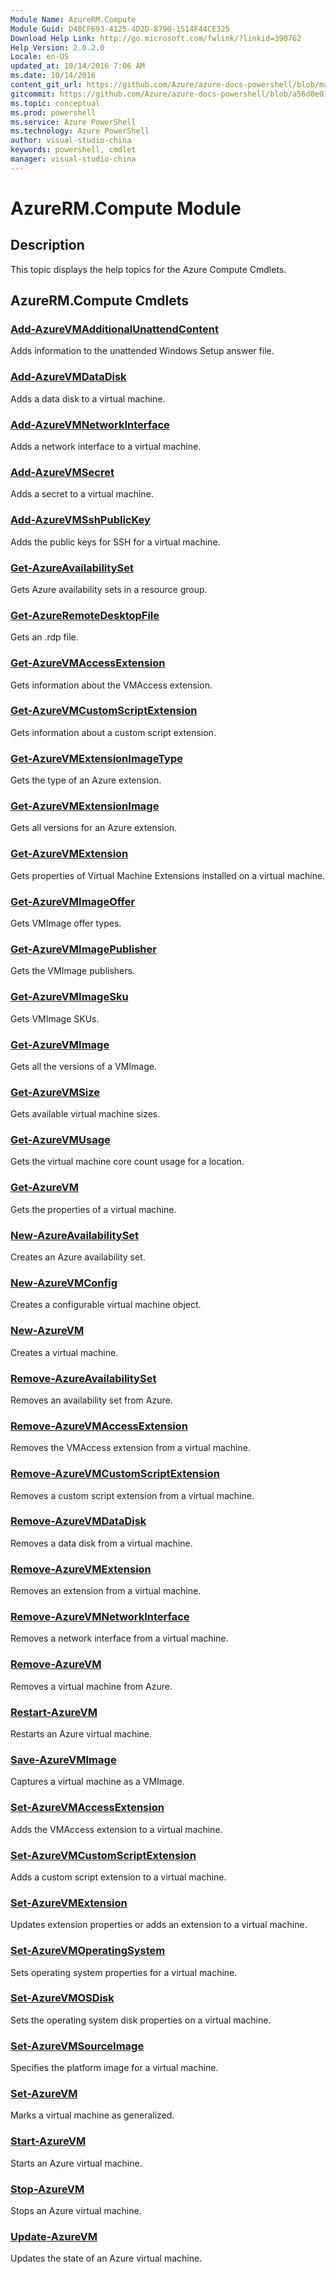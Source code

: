 ```yaml
---
Module Name: AzureRM.Compute
Module Guid: D48CF693-4125-4D2D-8790-1514F44CE325
Download Help Link: http://go.microsoft.com/fwlink/?linkid=390762
Help Version: 2.0.2.0
Locale: en-US
updated_at: 10/14/2016 7:06 AM
ms.date: 10/14/2016
content_git_url: https://github.com/Azure/azure-docs-powershell/blob/master/azureps-cmdlets-docs/ResourceManager/AzureRM.Compute/v0.9.8/CmdletMDs/AzureRM.Compute.md
gitcommit: https://github.com/Azure/azure-docs-powershell/blob/a56d0e01e65c2c33aa2af13dd29addc94ead6e88/azureps-cmdlets-docs/ResourceManager/AzureRM.Compute/v0.9.8/CmdletMDs/AzureRM.Compute.md
ms.topic: conceptual
ms.prod: powershell
ms.service: Azure PowerShell
ms.technology: Azure PowerShell
author: visual-studio-china
keywords: powershell, cmdlet
manager: visual-studio-china
---
```


# AzureRM.Compute Module
## Description
This topic displays the help topics for the Azure Compute Cmdlets.

## AzureRM.Compute Cmdlets
### [Add-AzureVMAdditionalUnattendContent](Add-AzureVMAdditionalUnattendContent.md)
Adds information to the unattended Windows Setup answer file.


### [Add-AzureVMDataDisk](Add-AzureVMDataDisk.md)
Adds a data disk to a virtual machine.


### [Add-AzureVMNetworkInterface](Add-AzureVMNetworkInterface.md)
Adds a network interface to a virtual machine.


### [Add-AzureVMSecret](Add-AzureVMSecret.md)
Adds a secret to a virtual machine.


### [Add-AzureVMSshPublicKey](Add-AzureVMSshPublicKey.md)
Adds the public keys for SSH for a virtual machine.


### [Get-AzureAvailabilitySet](Get-AzureAvailabilitySet.md)
Gets Azure availability sets in a resource group.


### [Get-AzureRemoteDesktopFile](Get-AzureRemoteDesktopFile.md)
Gets an .rdp file.


### [Get-AzureVMAccessExtension](Get-AzureVMAccessExtension.md)
Gets information about the VMAccess extension.


### [Get-AzureVMCustomScriptExtension](Get-AzureVMCustomScriptExtension.md)
Gets information about a custom script extension.

### [Get-AzureVMExtensionImageType](Get-AzureVMExtensionImageType.md)
Gets the type of an Azure extension.


### [Get-AzureVMExtensionImage](Get-AzureVMExtensionImage.md)
Gets all versions for an Azure extension.


### [Get-AzureVMExtension](Get-AzureVMExtension.md)
Gets properties of Virtual Machine Extensions installed on a virtual machine.

### [Get-AzureVMImageOffer](Get-AzureVMImageOffer.md)
Gets VMImage offer types.


### [Get-AzureVMImagePublisher](Get-AzureVMImagePublisher.md)
Gets the VMImage publishers.


### [Get-AzureVMImageSku](Get-AzureVMImageSku.md)
Gets VMImage SKUs.


### [Get-AzureVMImage](Get-AzureVMImage.md)
Gets all the versions of a VMImage.


### [Get-AzureVMSize](Get-AzureVMSize.md)
Gets available virtual machine sizes.


### [Get-AzureVMUsage](Get-AzureVMUsage.md)
Gets the virtual machine core count usage for a location.


### [Get-AzureVM](Get-AzureVM.md)
Gets the properties of a virtual machine.


### [New-AzureAvailabilitySet](New-AzureAvailabilitySet.md)
Creates an Azure availability set.


### [New-AzureVMConfig](New-AzureVMConfig.md)
Creates a configurable virtual machine object.


### [New-AzureVM](New-AzureVM.md)
Creates a virtual machine.


### [Remove-AzureAvailabilitySet](Remove-AzureAvailabilitySet.md)
Removes an availability set from Azure.


### [Remove-AzureVMAccessExtension](Remove-AzureVMAccessExtension.md)
Removes the VMAccess extension from a virtual machine.


### [Remove-AzureVMCustomScriptExtension](Remove-AzureVMCustomScriptExtension.md)
Removes a custom script extension from a virtual machine.


### [Remove-AzureVMDataDisk](Remove-AzureVMDataDisk.md)
Removes a data disk from a virtual machine.


### [Remove-AzureVMExtension](Remove-AzureVMExtension.md)
Removes an extension from a virtual machine.


### [Remove-AzureVMNetworkInterface](Remove-AzureVMNetworkInterface.md)
Removes a network interface from a virtual machine.


### [Remove-AzureVM](Remove-AzureVM.md)
Removes a virtual machine from Azure.


### [Restart-AzureVM](Restart-AzureVM.md)
Restarts an Azure virtual machine.


### [Save-AzureVMImage](Save-AzureVMImage.md)
Captures a virtual machine as a VMImage.


### [Set-AzureVMAccessExtension](Set-AzureVMAccessExtension.md)
Adds the VMAccess extension to a virtual machine.


### [Set-AzureVMCustomScriptExtension](Set-AzureVMCustomScriptExtension.md)
Adds a custom script extension to a virtual machine.


### [Set-AzureVMExtension](Set-AzureVMExtension.md)
Updates extension properties or adds an extension to a virtual machine.


### [Set-AzureVMOperatingSystem](Set-AzureVMOperatingSystem.md)
Sets operating system properties for a virtual machine.


### [Set-AzureVMOSDisk](Set-AzureVMOSDisk.md)
Sets the operating system disk properties on a virtual machine.


### [Set-AzureVMSourceImage](Set-AzureVMSourceImage.md)
Specifies the platform image for a virtual machine.


### [Set-AzureVM](Set-AzureVM.md)
Marks a virtual machine as generalized.


### [Start-AzureVM](Start-AzureVM.md)
Starts an Azure virtual machine.


### [Stop-AzureVM](Stop-AzureVM.md)
Stops an Azure virtual machine.


### [Update-AzureVM](Update-AzureVM.md)
Updates the state of an Azure virtual machine.



